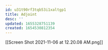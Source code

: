 ```yaml
---
id: u31t90rf3tqb53i1xaltgp1
title: Adjoint
desc: ''
updated: 1655328751139
created: 1654530812354
---
```

[[Screen Shot 2021-11-06 at 12.20.08 AM.png]]
